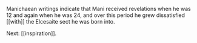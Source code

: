 Manichaean writings indicate that Mani received revelations when he was 12 and again when he was 24, and over this period he grew dissatisfied [[with]] the Elcesaite sect he was born into.

Next: [[inspiration]].